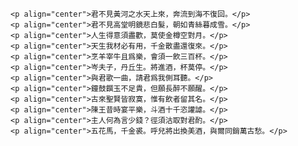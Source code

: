     <p align="center">君不見黃河之水天上來，奔流到海不復回。</p>
    <p align="center">君不見高堂明鏡悲白髮，朝如青絲暮成雪。</p>
    <p align="center">人生得意須盡歡，莫使金樽空對月。</p>
    <p align="center">天生我材必有用，千金散盡還復來。</p>
    <p align="center">烹羊宰牛且爲樂，會須一飲三百杯。</p>
    <p align="center">岑夫子，丹丘生。將進酒，杯莫停。</p>
    <p align="center">與君歌一曲，請君爲我側耳聽。</p>
    <p align="center">鐘鼓饌玉不足貴，但願長醉不願醒。</p>
    <p align="center">古來聖賢皆寂寞，惟有飲者留其名。</p>
    <p align="center">陳王昔時宴平樂，斗酒十千恣讙謔。</p>
    <p align="center">主人何為言少錢？徑須沽取對君酌。</p>
    <p align="center">五花馬，千金裘。呼兒將出換美酒，與爾同銷萬古愁。</p>
